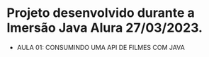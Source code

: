 # Projeto desenvolvido durante a Imersão Java Alura 27/03/2023.
* AULA 01: CONSUMINDO UMA API DE FILMES COM JAVA
